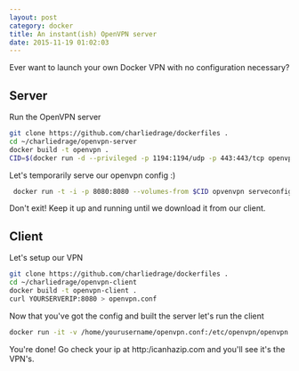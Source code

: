 ```yaml
---
layout: post
category: docker
title: An instant(ish) OpenVPN server
date: 2015-11-19 01:02:03
---
```


Ever want to launch your own Docker VPN with no configuration necessary?


## Server

Run the OpenVPN server

```sh
git clone https://github.com/charliedrage/dockerfiles .
cd ~/charliedrage/openvpn-server
docker build -t openvpn .
CID=$(docker run -d --privileged -p 1194:1194/udp -p 443:443/tcp openvpn)
```

Let's temporarily serve our openvpn config :)

```sh
 docker run -t -i -p 8080:8080 --volumes-from $CID opvenvpn serveconfig
```

Don't exit! Keep it up and running until we download it from our client.

## Client

Let's setup our VPN

```sh
git clone https://github.com/charliedrage/dockerfiles .
cd ~/charliedrage/openvpn-client
docker build -t openvpn-client .
curl YOURSERVERIP:8080 > openvpn.conf 
```

Now that you've got the config and built the server let's run the client

```sh
docker run -it -v /home/yourusername/openvpn.conf:/etc/openvpn/openvpn.conf --net=host --device /dev/net/tun:/dev/net/tun --cap-add=NET_ADMIN openvpn-client openvpn.conf
```

You're done! Go check your ip at http:/icanhazip.com and you'll see it's the VPN's.
